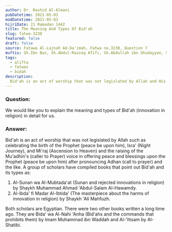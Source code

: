 ```yaml
---
author: Dr. Rashid Al-Almani
pubDatetime: 2021-05-03
modDatetime: 2021-05-03
hijriDate: 21 Ramadan 1442
title: The Meaning And Types Of Bid'ah
slug: fatwa-3230
featured: false
draft: false
source: Fatawa Al-Lajnah Ad-Da'imah, Fatwa no.3230, Question 7
muftis: Sh.Ibn Baz, Sh.Abdul-Razzaq Afifi, Sh.Abdullah ibn Ghudayyan, Sh.Abdullah ibn Qa'ud
tags:
  - alifta
  - fatwas
  - bidah
description:
  Bid'ah is an act of worship that was not legislated by Allah and His Messenger (peace be upon him).
---
```


### Question: 

We would like you to explain the meaning and types of Bid'ah (innovation in religion) in detail for us.

### Answer:

Bid'ah is an act of worship that was not legislated by Allah such as celebrating the birth of the Prophet (peace be upon him), Isra' (Night Journey), and Mi'raj (Ascension to Heaven) and the raising of the Mu'adhin's (caller to Prayer) voice in offering peace and blessings upon the Prophet (peace be upon him) after pronouncing Adhan (call to prayer) and the like. A group of scholars have compiled books that point out Bid'ah and its types as:

1. Al-Sunan wa Al-Mubtada'at (Sunan and rejected innovations in religion) by Shaykh Muhammad Ahmad 'Abdul-Salam Al-Hawamdy.
2. Al-Ibda' fi Madar Al-Ibtida' (The masterpiece about the harms of innovation in religion) by Shaykh 'Ali Mahfuzh.

Both scholars are Egyptian. There were two other books written a long time ago. They are Bida' wa Al-Nahi 'Anha (Bid'ahs and the commands that prohibits them) by Imam Muhammad ibn Waddah and Al-'Itisam by Al-Shatibi.
